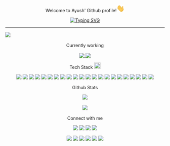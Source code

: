  <p align="center">Welcome to Ayush' Github profile!<img src="giphy.gif" width="25" title="hover text"></p>
 
<p align="center"><a href="https://git.io/typing-svg"><img src="https://readme-typing-svg.herokuapp.com?font=Fira+Code&pause=1000&color=9913F7&width=190&lines=Web+Developer" alt="Typing SVG" /></a></p>
<hr>
<img width="1200" src="https://user-images.githubusercontent.com/67241639/188285209-1d78c808-2ce4-4ba9-84f9-f39bbbe757d9.svg" >

<p align="center"> Currently working <p/>
<p align="center">
<a href="https://github.com/1610ayush/Cookie-Popup-animation">
  <img align="center" src="https://github-readme-stats.vercel.app/api/pin/?username=1610ayush&repo=Cookie-Popup-animation" />
</a>
<a href="https://github.com/1610ayush/portfolio-react">
  <img align="center" src="https://github-readme-stats.vercel.app/api/pin/?username=1610ayush&repo=portfolio-react" />
</a>
</p>


<p align="center">
Tech Stack
<img width="20" height="20" src="https://camo.githubusercontent.com/beb64ff21c883e318e4f5db5231c2ba4175705bea1c9249e82a41ab375db4f75/68747470733a2f2f6d65646961322e67697068792e636f6d2f6d656469612f51737347456d706b79454f684243623765312f67697068792e6769663f6369643d656366303565343761306e336769316266716e74716d6f62386739616964316f796a327772336473336d67373030626c267269643d67697068792e676966">
</p>

<p align="center">
<img src="https://img.shields.io/badge/React-20232A?style=for-the-badge&logo=react&logoColor=61DAFB" />
<img src="https://img.shields.io/badge/Django-092E20?style=for-the-badge&logo=django&logoColor=green" />
<img src="https://img.shields.io/badge/Python-FFD43B?style=for-the-badge&logo=python&logoColor=blue" />
<img src="https://img.shields.io/badge/HTML5-E34F26?style=for-the-badge&logo=html5&logoColor=white" />
<img src="https://img.shields.io/badge/CSS3-1572B6?style=for-the-badge&logo=css3&logoColor=white" />
<img src="https://img.shields.io/badge/JavaScript-323330?style=for-the-badge&logo=javascript&logoColor=F7DF1E" />
<img src="https://img.shields.io/badge/Node.js-339933?style=for-the-badge&logo=nodedotjs&logoColor=white" />
<img src="https://img.shields.io/badge/MongoDB-4EA94B?style=for-the-badge&logo=mongodb&logoColor=white" />
<img src="https://img.shields.io/badge/MySQL-005C84?style=for-the-badge&logo=mysql&logoColor=white" />
<img src="https://img.shields.io/badge/Bootstrap-563D7C?style=for-the-badge&logo=bootstrap&logoColor=white" />
<img src="https://img.shields.io/badge/Chakra--UI-319795?style=for-the-badge&logo=chakra-ui&logoColor=white" />
<img src="https://img.shields.io/badge/Material%20UI-007FFF?style=for-the-badge&logo=mui&logoColor=white" />
<img src="https://img.shields.io/badge/React_Router-CA4245?style=for-the-badge&logo=react-router&logoColor=white" />
<img src="https://img.shields.io/badge/Redux-593D88?style=for-the-badge&logo=redux&logoColor=white" />
<img src="https://img.shields.io/badge/VSCode-0078D4?style=for-the-badge&logo=visual%20studio%20code&logoColor=white" />
<img src="https://img.shields.io/badge/Prisma-3982CE?style=for-the-badge&logo=Prisma&logoColor=white" />
<img src="https://img.shields.io/badge/Ubuntu-E95420?style=for-the-badge&logo=ubuntu&logoColor=white" />
<img src="https://img.shields.io/badge/Material%20UI-007FFF?style=for-the-badge&logo=mui&logoColor=white" />
<img src="https://img.shields.io/badge/Material%20UI-007FFF?style=for-the-badge&logo=mui&logoColor=white" />
<img src="https://img.shields.io/badge/Material%20UI-007FFF?style=for-the-badge&logo=mui&logoColor=white" />
<img src="https://img.shields.io/badge/Material%20UI-007FFF?style=for-the-badge&logo=mui&logoColor=white" />
<img src="https://img.shields.io/badge/Material%20UI-007FFF?style=for-the-badge&logo=mui&logoColor=white" />
</p>

<p align="center"> Github Stats </p>
<p align="center" ><img src="https://github-readme-stats.vercel.app/api?username=1610ayush&count_private=true&show_icons=true&theme=radical" ></p>

<p align="center"> <img src="https://github-readme-stats.vercel.app/api/top-langs/?username=1610ayush&layout=compact"> </p>

<p align="center"> Connect with me </p>
<p align="center">
<a href="https://www.linkedin.com/in/ayush-ranjan-2767ba169/"><img src="https://img.shields.io/badge/LinkedIn-0077B5?style=for-the-badge&logo=linkedin&logoColor=white" /></a>
<a href="https://www.instagram.com/ayush.ranjan26/"><img src="https://img.shields.io/badge/Instagram-E4405F?style=for-the-badge&logo=instagram&logoColor=white" /></a>
<a href="https://twitter.com/AyushRa75273723"><img src="https://img.shields.io/badge/Twitter-1DA1F2?style=for-the-badge&logo=twitter&logoColor=white" /></a>
<a href="https://leetcode.com/1610ayush/"><img src="https://img.shields.io/badge/-LeetCode-FFA116?style=for-the-badge&logo=LeetCode&logoColor=black" /></a>
</p>

<p align="center">
<a href="https://github.com/1610ayush/Jobboard"><img src="https://github-readme-stats.vercel.app/api/pin/?username=1610ayush&repo=Jobboard" ></a>
<a href="https://github.com/1610ayush/portfolio-react"><img src="https://github-readme-stats.vercel.app/api/pin/?username=1610ayush&repo=portfolio-react" ></a>
<a href="https://github.com/1610ayush/crypto-app"><img src="https://github-readme-stats.vercel.app/api/pin/?username=1610ayush&repo=crypto-app" ></a>
<a href="https://github.com/1610ayush/music-app"><img src="https://github-readme-stats.vercel.app/api/pin/?username=1610ayush&repo=music-app" ></a>
<a href="https://github.com/1610ayush/ignite"><img src="https://github-readme-stats.vercel.app/api/pin/?username=1610ayush&repo=ignite" ></a>
<a href="https://github.com/1610ayush/youtuber_marketplace"><img src="https://github-readme-stats.vercel.app/api/pin/?username=1610ayush&repo=youtuber_marketplace" ></a>
</p>


